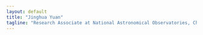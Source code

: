 ```yaml
---
layout: default
title: "Jinghua Yuan"
tagline: "Research Associate at National Astronomical Observatories, Chinese Academy of Sciences"
---
```



